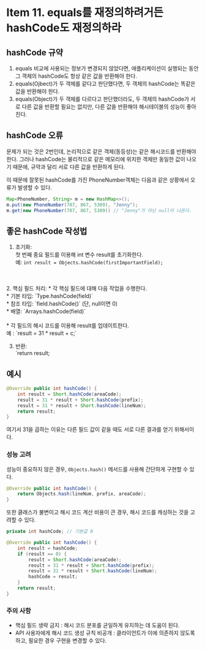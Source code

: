 # Item 11. equals를 재정의하려거든 hashCode도 재정의하라

## hashCode 규약
1. equals 비교에 사용되는 정보가 변경되지 않았다면, 애플리케이션이 실행되는 동안 그 객체의 hashCode도 항상 같은 값을 반환해야 한다.
2. equals(Ojbect)가 두 객체를 같다고 판단했다면, 두 객체의 hashCode는 똑같은 값을 반환해야 한다.
3. equals(Object)가 두 객체를 다르다고 판단했더라도, 두 객체의 hashCode가 서로 다른 값을 반환할 필요는 없지만, 다른 값을 반환해야 해시테이블의 성능이 좋아진다.

## hashCode 오류
문제가 되는 것은 2번인데, 논리적으로 같은 객체(동등성)는 같은 해시코드를 반환해야 한다. 
그러나 hashCode는 물리적으로 같은 메모리에 위치한 객체만 동일한 값이 나오기 때문에, 규약과 달리 서로 다른 값을 반환하게 된다.

이 때문에 잘못된 hashCode를 가진 PhoneNumber객체는 다음과 같은 상황에서 오류가 발생할 수 있다.

```java
Map<PhoneNumber, String> m = new HashMap<>();
m.put(new PhoneNumber(707, 867, 5309), "Jenny");
m.get(new PhoneNumber(707, 867, 5309)) // "Jenny"가 아닌 null이 나온다.
```

## 좋은 hashCode 작성법
1. 초기화:
</br>첫 번째 중요 필드를 이용해 int 변수 result를 초기화한다.
</br>예: `int result = Objects.hashCode(firstImportantField);`
</br>
</br>
2. 핵심 필드 처리:
* 각 핵심 필드에 대해 다음 작업을 수행한다.
</br>
   * 기본 타입: `Type.hashCode(field)`
   </br>
   * 참조 타입: `field.hashCode()` (단, null이면 0)
   </br>
   * 배열: `Arrays.hashCode(field)`
</br>
</br>
* 각 필드의 해시 코드를 이용해 result를 업데이트한다.
</br>
예 : `result = 31 * result + c;`

3. 반환: </br>
`return result;

## 예시
```java
@Override public int hashCode() {
    int result = Short.hashCode(areaCode);
    result = 31 * result + Short.hashCode(prefix);
    result = 31 * result + Short.hashCode(lineNum);
    return result;
}
```
여기서 31을 곱하는 이유는 다른 필드 값이 같을 때도 서로 다른 결과를 얻기 위해서이다.

### 성능 고려
성능이 중요하지 않은 경우, `Objects.hash()` 메서드를 사용해 간단하게 구현할 수 있다.
```java
@Override public int hashCode() {
    return Objects.hash(lineNum, prefix, areaCode);
}
```

또한 클래스가 불변이고 해시 코드 계산 비용이 큰 경우, 해시 코드를 캐싱하는 것을 고려할 수 있다.
```java
private int hashCode; // 기본값 0

@Override public int hashCode() {
    int result = hashCode;
    if (result == 0) {
        result = Short.hashCode(areaCode);
        result = 31 * result + Short.hashCode(prefix);
        result = 31 * result + Short.hashCode(lineNum);
        hashCode = result;
    }
    return result;
}
```

### 주의 사항
* 핵심 필드 생략 금지 : 해시 코드 분포를 균일하게 유지하는 데 도움이 된다.
* API 사용자에게 해시 코드 생성 규칙 비공개 : 클라이언트가 이에 의존하지 않도록 하고, 필요한 경우 구현을 변경할 수 있다.